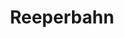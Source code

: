 ---
layout: festival
title: Reeperbahn
description: Hamburg (Germany)
description2: 18-21 SEPTEMBER 2019
categories: festivals
photo: Mimi Mohr

facebook_url: https://www.facebook.com/reeperbahnfestival
instagram_url: https://www.instagram.com/reeperbahn_festival
twitter_url: https://twitter.com/reeperbahn_fest

youtubeId: 'NXIfU9swOjY'

image: assets/images/reeperbahn.jpg
---